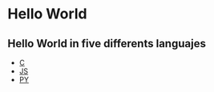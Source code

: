 # Hello World
## Hello World in five differents languajes

- [C](./helloworld.c)
- [JS](./helloworld.js)
- [PY](./helloworld.py)











